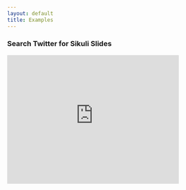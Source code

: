 ```yaml
---
layout: default
title: Examples
---
```


### Search Twitter for Sikuli Slides

<iframe src="https://docs.google.com/presentation/d/1RRJuSMFRDc4EnBnqAG6FuJqiafEfGMmXwtFtOwNAKyo/embed?start=false&amp;loop=false&amp;delayms=3000" frameborder="0" width="400" height="300" allowfullscreen="true" mozallowfullscreen="true" webkitallowfullscreen="true">
</iframe>



